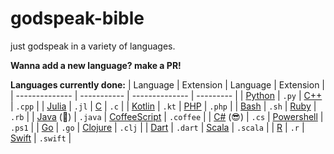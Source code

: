# godspeak-bible
just godspeak in a variety of languages.

**Wanna add a new language? make a PR!**

[Python]: https://github.com/The-Holy-Church-of-Terry-Davis/godspeak-bible/blob/main/src/python.py
[Julia]: https://github.com/The-Holy-Church-of-Terry-Davis/godspeak-bible/blob/main/src/julia.jl
[Kotlin]: https://github.com/The-Holy-Church-of-Terry-Davis/godspeak-bible/blob/main/src/kotlin.kt
[Bash]: https://github.com/The-Holy-Church-of-Terry-Davis/godspeak-bible/blob/main/src/bash.sh
[Java]: https://github.com/The-Holy-Church-of-Terry-Davis/godspeak-bible/blob/main/src/java.java
[C#]: https://github.com/The-Holy-Church-of-Terry-Davis/godspeak-bible/blob/main/src/csharp.cs
[C++]: https://github.com/The-Holy-Church-of-Terry-Davis/godspeak-bible/blob/main/src/cplusplus.cpp
[C]: https://github.com/The-Holy-Church-of-Terry-Davis/godspeak-bible/blob/main/src/c.c
[PHP]: https://github.com/The-Holy-Church-of-Terry-Davis/godspeak-bible/blob/main/src/php.php
[Ruby]: https://github.com/The-Holy-Church-of-Terry-Davis/godspeak-bible/blob/main/src/ruby.rb
[CoffeeScript]: https://github.com/The-Holy-Church-of-Terry-Davis/godspeak-bible/blob/main/src/coffeescript.coffee
[Powershell]: https://github.com/The-Holy-Church-of-Terry-Davis/godspeak-bible/blob/main/src/powershell.ps1
[Go]: https://github.com/The-Holy-Church-of-Terry-Davis/godspeak-bible/blob/main/src/go.go
[Clojure]: https://github.com/The-Holy-Church-of-Terry-Davis/godspeak-bible/blob/main/src/clojure.clj
[Dart]: https://github.com/The-Holy-Church-of-Terry-Davis/godspeak-bible/blob/main/src/dart.dart
[Scala]: https://github.com/The-Holy-Church-of-Terry-Davis/godspeak-bible/blob/main/src/scala.scala
[R]: https://github.com/The-Holy-Church-of-Terry-Davis/godspeak-bible/blob/main/src/r.r
[Swift]: https://github.com/The-Holy-Church-of-Terry-Davis/godspeak-bible/blob/main/src/swift.swift

**Languages currently done:**
| Language       | Extension   | Language       | Extension |
| -------------- | ----------- | -------------- | --------- |
| [Python]       | `.py`       | [C++]          | `.cpp`    | 
| [Julia]        | `.jl`       | [C]            | `.c`      | 
| [Kotlin]       | `.kt`       | [PHP]          | `.php`    | 
| [Bash]         | `.sh`       | [Ruby]         | `.rb`     | 
| [Java] (🤮)    | `.java`     | [CoffeeScript] | `.coffee` | 
| [C#] (😎)      | `.cs`       | [Powershell]   | `.ps1`    | 
| [Go]           | `.go`        | [Clojure] | `.clj` |
| [Dart]         | `.dart`     | [Scala] | `.scala` |
| [R]            | `.r`         | [Swift] | `.swift` |